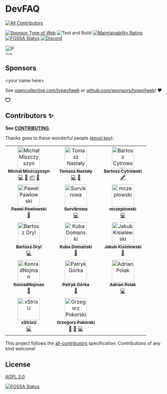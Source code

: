 # DevFAQ

<!-- ALL-CONTRIBUTORS-BADGE:START - Do not remove or modify this section -->

[![All Contributors](https://img.shields.io/badge/Contributors-14-673ab7.svg)](#contributors-)

<!-- ALL-CONTRIBUTORS-BADGE:END -->

[![Sponsor Type of Web](https://badgen.net/badge/icon/Sponsor%20%E2%9D%A4?icon=github&label&color=ea4aaa)](https://github.com/sponsors/typeofweb) ![Test and Build](https://github.com/typeofweb/devfaq/workflows/Test%20and%20Build/badge.svg) [![Maintainability Rating](https://sonarcloud.io/api/project_badges/measure?project=typeofweb_devfaq&metric=sqale_rating)](https://sonarcloud.io/dashboard?id=typeofweb_devfaq) [![FOSSA Status](https://app.fossa.com/api/projects/git%2Bgithub.com%2Ftypeofweb%2Fdevfaq.svg?type=shield)](https://app.fossa.com/projects/git%2Bgithub.com%2Ftypeofweb%2Fdevfaq?ref=badge_shield) [![Discord](https://img.shields.io/discord/440163731704643589?color=738ADB&label=Discord&logo=discord&logoColor=white)](https://discord.typeofweb.com/)

<a href="https://vercel.com?utm_source=typeofweb&utm_campaign=oss"><img src="public/powered-by-vercel.svg" height="30" alt="Powered by Vercel"/></a>

## Sponsors

&lt;your name here>

See [opencollective.com/typeofweb](https://opencollective.com/typeofweb) or [github.com/sponsors/typeofweb](https://github.com/sponsors/typeofweb)! ❤️

<svg class="octicon octicon-heart text-pink" viewBox="0 0 16 16" version="1.1" width="16" height="16" aria-hidden="true"><path fill-rule="evenodd" d="M4.25 2.5c-1.336 0-2.75 1.164-2.75 3 0 2.15 1.58 4.144 3.365 5.682A20.565 20.565 0 008 13.393a20.561 20.561 0 003.135-2.211C12.92 9.644 14.5 7.65 14.5 5.5c0-1.836-1.414-3-2.75-3-1.373 0-2.609.986-3.029 2.456a.75.75 0 01-1.442 0C6.859 3.486 5.623 2.5 4.25 2.5zM8 14.25l-.345.666-.002-.001-.006-.003-.018-.01a7.643 7.643 0 01-.31-.17 22.075 22.075 0 01-3.434-2.414C2.045 10.731 0 8.35 0 5.5 0 2.836 2.086 1 4.25 1 5.797 1 7.153 1.802 8 3.02 8.847 1.802 10.203 1 11.75 1 13.914 1 16 2.836 16 5.5c0 2.85-2.045 5.231-3.885 6.818a22.08 22.08 0 01-3.744 2.584l-.018.01-.006.003h-.002L8 14.25zm0 0l.345.666a.752.752 0 01-.69 0L8 14.25z"></path></svg>

## Contributors ✨

**See [CONTRIBUTING](./CONTRIBUTING.md).**

Thanks goes to these wonderful people ([emoji key](https://allcontributors.org/docs/en/emoji-key)):

<!-- ALL-CONTRIBUTORS-LIST:START - Do not remove or modify this section -->
<!-- prettier-ignore-start -->
<!-- markdownlint-disable -->
<table>
  <tbody>
    <tr>
      <td align="center" valign="top" width="33.33%"><a href="https://typeofweb.com"><img src="https://avatars0.githubusercontent.com/u/1338731?v=4?s=70" width="70px;" alt="Michał Miszczyszyn"/><br /><sub><b>Michał Miszczyszyn</b></sub></a><br /><a href="https://github.com/typeofweb/devfaq/commits?author=mmiszy" title="Code">💻</a> <a href="#maintenance-mmiszy" title="Maintenance">🚧</a> <a href="#platform-mmiszy" title="Packaging/porting to new platform">📦</a> <a href="#ideas-mmiszy" title="Ideas, Planning, & Feedback">🤔</a></td>
      <td align="center" valign="top" width="33.33%"><a href="https://github.com/tomasznastaly"><img src="https://avatars2.githubusercontent.com/u/16205492?v=4?s=70" width="70px;" alt="Tomasz Nastały"/><br /><sub><b>Tomasz Nastały</b></sub></a><br /><a href="https://github.com/typeofweb/devfaq/commits?author=tomasznastaly" title="Code">💻</a> <a href="#ideas-tomasznastaly" title="Ideas, Planning, & Feedback">🤔</a></td>
      <td align="center" valign="top" width="33.33%"><a href="https://github.com/cytrowski"><img src="https://avatars0.githubusercontent.com/u/2965690?v=4?s=70" width="70px;" alt="Bartosz Cytrowski"/><br /><sub><b>Bartosz Cytrowski</b></sub></a><br /><a href="#content-cytrowski" title="Content">🖋</a></td>
    </tr>
    <tr>
      <td align="center" valign="top" width="33.33%"><a href="https://github.com/pavveu"><img src="https://avatars3.githubusercontent.com/u/108490?v=4?s=70" width="70px;" alt="Pawel Pawlowski"/><br /><sub><b>Pawel Pawlowski</b></sub></a><br /><a href="#design-pavveu" title="Design">🎨</a></td>
      <td align="center" valign="top" width="33.33%"><a href="https://github.com/Survikrowa"><img src="https://avatars2.githubusercontent.com/u/35381167?v=4?s=70" width="70px;" alt="Survikrowa"/><br /><sub><b>Survikrowa</b></sub></a><br /><a href="https://github.com/typeofweb/devfaq/commits?author=Survikrowa" title="Code">💻</a></td>
      <td align="center" valign="top" width="33.33%"><a href="https://github.com/mczeplowski"><img src="https://avatars3.githubusercontent.com/u/43904845?v=4?s=70" width="70px;" alt="mczeplowski"/><br /><sub><b>mczeplowski</b></sub></a><br /><a href="https://github.com/typeofweb/devfaq/commits?author=mczeplowski" title="Code">💻</a></td>
    </tr>
    <tr>
      <td align="center" valign="top" width="33.33%"><a href="https://github.com/drillprop"><img src="https://avatars3.githubusercontent.com/u/51168865?v=4?s=70" width="70px;" alt="Bartosz Dryl"/><br /><sub><b>Bartosz Dryl</b></sub></a><br /><a href="https://github.com/typeofweb/devfaq/commits?author=drillprop" title="Code">💻</a></td>
      <td align="center" valign="top" width="33.33%"><a href="https://github.com/D0man"><img src="https://avatars2.githubusercontent.com/u/22179216?v=4?s=70" width="70px;" alt="Kuba Domański"/><br /><sub><b>Kuba Domański</b></sub></a><br /><a href="https://github.com/typeofweb/devfaq/pulls?q=is%3Apr+reviewed-by%3AD0man" title="Reviewed Pull Requests">👀</a></td>
      <td align="center" valign="top" width="33.33%"><a href="https://github.com/kbkk"><img src="https://avatars3.githubusercontent.com/u/6276426?v=4?s=70" width="70px;" alt="Jakub Kisielewski"/><br /><sub><b>Jakub Kisielewski</b></sub></a><br /><a href="https://github.com/typeofweb/devfaq/pulls?q=is%3Apr+reviewed-by%3Akbkk" title="Reviewed Pull Requests">👀</a></td>
    </tr>
    <tr>
      <td align="center" valign="top" width="33.33%"><a href="https://github.com/KonradNojman"><img src="https://avatars2.githubusercontent.com/u/60238331?v=4?s=70" width="70px;" alt="KonradNojman"/><br /><sub><b>KonradNojman</b></sub></a><br /><a href="https://github.com/typeofweb/devfaq/pulls?q=is%3Apr+reviewed-by%3AKonradNojman" title="Reviewed Pull Requests">👀</a></td>
      <td align="center" valign="top" width="33.33%"><a href="https://github.com/PatrykBuniX"><img src="https://avatars.githubusercontent.com/u/45733298?v=4?s=70" width="70px;" alt="Patryk Górka"/><br /><sub><b>Patryk Górka</b></sub></a><br /><a href="https://github.com/typeofweb/devfaq/commits?author=PatrykBuniX" title="Documentation">📖</a></td>
      <td align="center" valign="top" width="33.33%"><a href="https://projectcode.pl/"><img src="https://avatars.githubusercontent.com/u/27779154?v=4?s=70" width="70px;" alt="Adrian Polak"/><br /><sub><b>Adrian Polak</b></sub></a><br /><a href="https://github.com/typeofweb/devfaq/commits?author=AdiPol1359" title="Code">💻</a></td>
    </tr>
    <tr>
      <td align="center" valign="top" width="33.33%"><a href="https://github.com/xStrixU"><img src="https://avatars.githubusercontent.com/u/41890821?v=4?s=70" width="70px;" alt="xStrixU"/><br /><sub><b>xStrixU</b></sub></a><br /><a href="https://github.com/typeofweb/devfaq/commits?author=xStrixU" title="Code">💻</a></td>
      <td align="center" valign="top" width="33.33%"><a href="https://github.com/grzegorzpokorski"><img src="https://avatars.githubusercontent.com/u/27455716?v=4?s=70" width="70px;" alt="Grzegorz Pokorski"/><br /><sub><b>Grzegorz Pokorski</b></sub></a><br /><a href="https://github.com/typeofweb/devfaq/commits?author=grzegorzpokorski" title="Documentation">📖</a> <a href="https://github.com/typeofweb/devfaq/issues?q=author%3Agrzegorzpokorski" title="Bug reports">🐛</a> <a href="https://github.com/typeofweb/devfaq/commits?author=grzegorzpokorski" title="Code">💻</a></td>
    </tr>
  </tbody>
</table>

<!-- markdownlint-restore -->
<!-- prettier-ignore-end -->

<!-- ALL-CONTRIBUTORS-LIST:END -->

This project follows the [all-contributors](https://github.com/all-contributors/all-contributors) specification. Contributions of any kind welcome!

## License

[AGPL 3.0](./LICENSE)

[![FOSSA Status](https://app.fossa.com/api/projects/git%2Bgithub.com%2Ftypeofweb%2Fdevfaq.svg?type=large)](https://app.fossa.com/projects/git%2Bgithub.com%2Ftypeofweb%2Fdevfaq?ref=badge_large)
